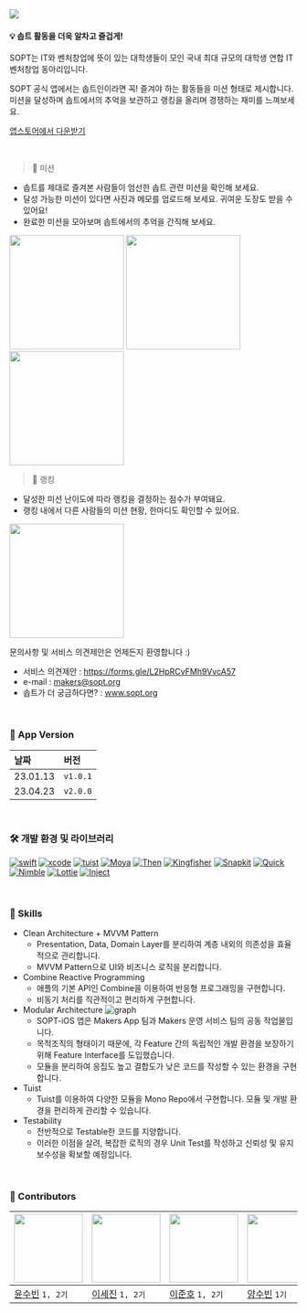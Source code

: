 <img src="https://user-images.githubusercontent.com/81167570/213432701-e6c06a4a-e435-4966-9565-d95d9ae85d69.png"/>

#### 💡 솝트 활동을 더욱 알차고 즐겁게!   

SOPT는 IT와 벤처창업에 뜻이 있는 대학생들이 모인
국내 최대 규모의 대학생 연합 IT 벤처창업 동아리입니다.

SOPT 공식 앱에서는 솝트인이라면 꼭! 즐겨야 하는 활동들을 미션 형태로 제시합니다.    
미션을 달성하며 솝트에서의 추억을 보관하고 랭킹을 올리며 경쟁하는 재미를 느껴보세요.

[앱스토어에서 다운받기](https://apps.apple.com/kr/app/sopt/id6444594319)

<br>

> 📮 미션
- 솝트를 제대로 즐겨본 사람들이 엄선한 솝트 관련 미션을 확인해 보세요.
- 달성 가능한 미션이 있다면 사진과 메모를 업로드해 보세요. 귀여운 도장도 받을 수 있어요!
- 완료한 미션을 모아보며 솝트에서의 추억을 간직해 보세요.

<img src="https://user-images.githubusercontent.com/81167570/213433495-51eabb73-a1b7-4540-b48b-d21c37fe6f42.png" width=200 />   <img src="https://user-images.githubusercontent.com/81167570/213434064-e0f92603-c8fb-4a9d-a26d-3b20dabdf73c.png" width=200 />   <img src="https://user-images.githubusercontent.com/81167570/213434855-15797a40-f34f-446c-a44d-975b284b09ab.png" width=200 />


> 💪 랭킹
- 달성한 미션 난이도에 따라 랭킹을 결정하는 점수가 부여돼요.
- 랭킹 내에서 다른 사람들의 미션 현황, 한마디도 확인할 수 있어요.
<img src="https://user-images.githubusercontent.com/81167570/213433864-988e543b-3aae-47fb-be6c-66e0a218c789.png" width=200 />


문의사항 및 서비스 의견제안은 언제든지 환영합니다 :)
- 서비스 의견제안 : https://forms.gle/L2HpRCvFMh9VvcA57
- e-mail : makers@sopt.org
- 솝트가 더 궁금하다면? : www.sopt.org

<br>

### 📱 App Version
| 날짜 | 버전 |
|:--|:--|
| 23.01.13 | `v1.0.1` |
| 23.04.23 | `v2.0.0` |

<br>

### 🛠 개발 환경 및 라이브러리
[![swift](https://img.shields.io/badge/swift-5.0-orange)]() [![xcode](https://img.shields.io/badge/Xcode-13.0-blue)]() [![tuist](https://img.shields.io/badge/Tuist-3.12.0-purple)]() [![Moya](https://img.shields.io/badge/Moya-15.0.0-yellow)]() [![Then](https://img.shields.io/badge/Then-2-gray)]() [![Kingfisher](https://img.shields.io/badge/Kingfisher-7.0.0-red)]() [![Snapkit](https://img.shields.io/badge/SnapKit-5.0.0-yellow)]() [![Quick](https://img.shields.io/badge/Quick-5.0.0-green)]() [![Nimble](https://img.shields.io/badge/Nimble-10.0.0-green)]() [![Lottie](https://img.shields.io/badge/Lottie-4.1.3-orange)]() [![Inject](https://img.shields.io/badge/Inject-1.2.3-skyblue)]()

<br>

### 🏡 Skills
- Clean Architecture + MVVM Pattern
  - Presentation, Data, Domain Layer를 분리하여 계층 내외의 의존성을 효율적으로 관리합니다.
  - MVVM Pattern으로 UI와 비즈니스 로직을 분리합니다.
- Combine Reactive Programming
  - 애플의 기본 API인 Combine을 이용하여 반응형 프로그래밍을 구현합니다.
  - 비동기 처리를 직관적이고 편리하게 구현합니다.
- Modular Architecture
![graph](https://user-images.githubusercontent.com/77208067/233848626-d7884f0d-bbf5-4582-8375-65b0b3ca1a20.png)
  - SOPT-iOS 앱은 Makers App 팀과 Makers 운영 서비스 팀의 공동 작업물입니다.
  - 목적조직의 형태이기 때문에, 각 Feature 간의 독립적인 개발 환경을 보장하기 위해 Feature Interface를 도입했습니다.
  - 모듈을 분리하여 응집도 높고 결합도가 낮은 코드를 작성할 수 있는 환경을 구현합니다.
- Tuist
  - Tuist를 이용하여 다양한 모듈을 Mono Repo에서 구현합니다. 모듈 및 개발 환경을 편리하게 관리할 수 있습니다.
- Testability
  - 전반적으로 Testable한 코드를 지양합니다.
  - 이러한 이점을 살려, 복잡한 로직의 경우 Unit Test를 작성하고 신뢰성 및 유지보수성을 확보할 예정입니다.

<br>

### 🍏 Contributors
| <img src="https://user-images.githubusercontent.com/81167570/213436276-c1887933-0c9d-4540-b0e2-7bb7f8f110da.jpeg" width=120/> | <img src="https://user-images.githubusercontent.com/81167570/213436338-6778dd31-a614-464b-a730-8f3cec93ec8e.jpeg" width=120 /> | <img src="https://user-images.githubusercontent.com/81167570/213436397-ab386305-6171-4c3e-acd1-afd78c9456de.jpeg" width=120/> | <img src="https://user-images.githubusercontent.com/81167570/213436015-e9bcce7d-45f2-49d8-a9cd-d1a31f511eba.jpeg" width=120 /> | <img src="https://user-images.githubusercontent.com/77208067/233848222-85097d90-c2e2-4c10-94ee-71910d6e0cbd.jpeg" width=120 /> | <img src="https://user-images.githubusercontent.com/77208067/233848225-2aaad9eb-84ef-47bc-b164-eceb78cf85b0.jpeg" width=120 /> 
|--|--|--|--|--|--|
| [윤수빈](https://github.com/devxsby) `1, 2기` | [이세진](https://github.com/lsj8706) `1, 2기` | [이준호](https://github.com/L-j-h-c) `1, 2기` | [양수빈](https://github.com/yangsubinn) `1기` | [김영인](https://github.com/0inn) `2기` | [이승호](https://github.com/elesahich) `2기` |
